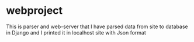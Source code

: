 # webproject
This is parser and web-server that I have parsed data from site to database in Django and I printed it in localhost site with Json format
